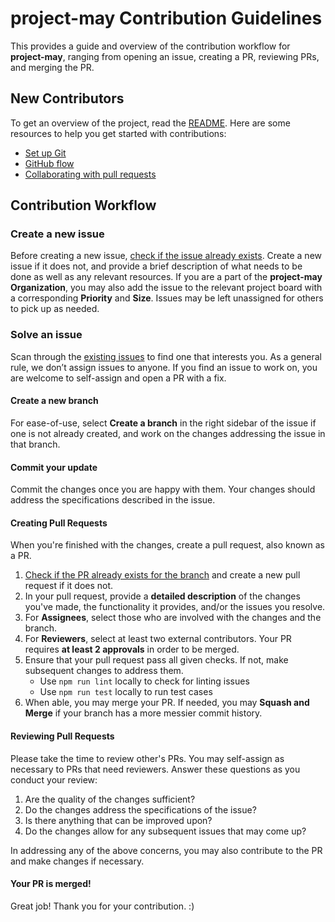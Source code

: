 # project-may Contribution Guidelines

This provides a guide and overview of the contribution workflow for **project-may**,
ranging from opening an issue, creating a PR, reviewing PRs, and merging the PR.

## New Contributors

To get an overview of the project, read the [README](../README.md).
Here are some resources to help you get started with contributions:

-   [Set up Git](https://docs.github.com/en/get-started/quickstart/set-up-git)
-   [GitHub flow](https://docs.github.com/en/get-started/quickstart/github-flow)
-   [Collaborating with pull requests](https://docs.github.com/en/github/collaborating-with-pull-requests)

## Contribution Workflow

### Create a new issue

Before creating a new issue,
[check if the issue already exists](https://github.com/project-may/project-may/issues).
Create a new issue if it does not, and provide a brief description of what needs to be done as well as any relevant resources.
If you are a part of the **project-may Organization**, you may also add the issue to the relevant project board with a
corresponding **Priority** and **Size**. Issues may be left unassigned for others to pick up as needed.

### Solve an issue

Scan through the [existing issues](https://github.com/project-may/project-may/issues) to find one that interests you.
As a general rule, we don’t assign issues to anyone. If you find an issue to work on, you are welcome to self-assign
and open a PR with a fix.

#### Create a new branch

For ease-of-use, select **Create a branch** in the right sidebar of the issue if one is not already created, and work on the changes addressing the issue in that branch.

#### Commit your update

Commit the changes once you are happy with them. Your changes should address the specifications described in the issue.

#### Creating Pull Requests

When you're finished with the changes, create a pull request, also known as a PR.

1. [Check if the PR already exists for the branch](https://github.com/project-may/project-may/pulls) and create a new pull request if it does not.
2. In your pull request, provide a **detailed description** of the changes you've made, the functionality it provides, and/or the issues you resolve.
3. For **Assignees**, select those who are involved with the changes and the branch.
4. For **Reviewers**, select at least two external contributors. Your PR requires **at least 2 approvals** in order to be merged.
5. Ensure that your pull request pass all given checks. If not, make subsequent changes to address them.
    - Use `npm run lint` locally to check for linting issues
    - Use `npm run test` locally to run test cases
6. When able, you may merge your PR. If needed, you may **Squash and Merge** if your branch has a more messier commit history.

#### Reviewing Pull Requests

Please take the time to review other's PRs. You may self-assign as necessary to PRs that need reviewers.
Answer these questions as you conduct your review:

1. Are the quality of the changes sufficient?
2. Do the changes address the specifications of the issue?
3. Is there anything that can be improved upon?
4. Do the changes allow for any subsequent issues that may come up?

In addressing any of the above concerns, you may also contribute to the PR and make changes if necessary.

#### Your PR is merged!

Great job! Thank you for your contribution. :)
